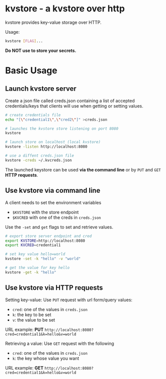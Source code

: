 # kvstore - a kvstore over http

kvstore provides key-value storage over HTTP.

Usage:

```bash
kvstore [FLAG]...
```

__Do NOT use to store your secrets.__


# Basic Usage

## Launch kvstore server

Create a json file called creds.json containing a list of accepted credentials/keys
that clients will use when getting or setting values.

```sh
# create credentials file
echo "[\"credential1\",\"cred2\"]" >creds.json

# launches the kvstore store listening on port 8080
kvstore 

# launch store on localhost (local kvstore)
kvstore -listen http://localhost:8080  

# use a diffent creds.json file
kvstore -creds ~/.kvcreds.json
```

The launched keystore can be used __via the command line__ or by `PUT` and `GET` __HTTP requests__.

## Use kvstore via command line

A client needs to set the environment variables 
   - `$KVSTORE` with the store endpoint
   - `$KVCRED` with one of the creds in `creds.json`

Use the `-set` and `get` flags to set and retrieve values.

``` sh
# export store server endpoint and cred
export KVSTORE=http://localhost:8080
export KVCRED=credential1

# set key value hello=world
kvstore -set -k "hello" -v "world"

# get the value for key hello
kvstore -get -k "hello"
```


## Use kvstore via HTTP requests

Setting key-value: 
Use `PUT` request with url form/query values:
   - `cred`: one of the values in `creds.json`
   - `k`: the key to be set
   - `v`: the value to be set

URL example: __PUT__ `http://localhost:8080?cred=credential1&k=hello&v=world`


Retrieving a value:
Use `GET` request with the following 
   - `cred`: one of the values in `creds.json`
   - `k`: the key whose value you want

URL example: __GET__ `http://localhost:8080?cred=credential1&k=hello&v=world`



